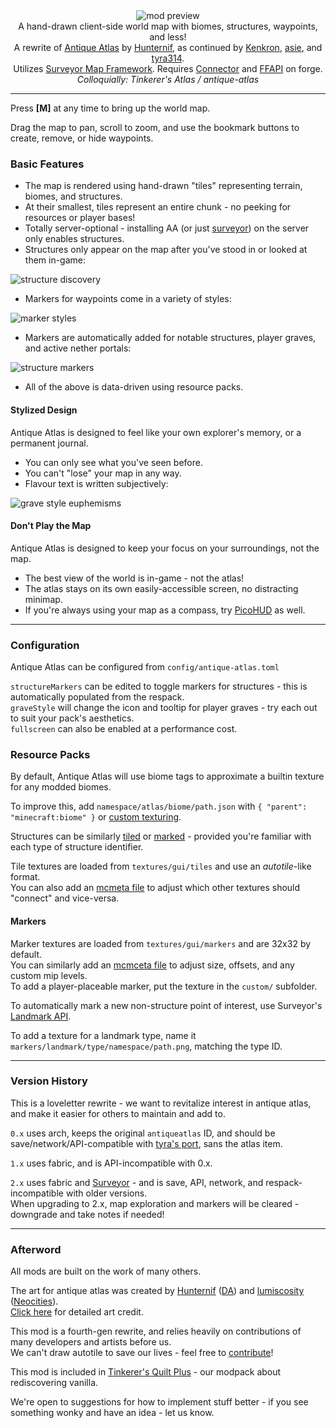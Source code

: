 <!--suppress HtmlDeprecatedTag, XmlDeprecatedElement -->
<center><img alt="mod preview" src="https://cdn.modrinth.com/data/Y5Ve4Ui4/images/278bd4bd11e1bfca43de4b41969aacfbe7acfc5b.png" /></center>

<center>
A hand-drawn client-side world map with biomes, structures, waypoints, and less!<br/>
A rewrite of <a href="https://modrinth.com/mod/antique-atlas">Antique Atlas</a> by <a href="https://github.com/Hunternif">Hunternif</a>, as continued by <a href="https://github.com/Kenkron">Kenkron</a>, <a href="https://github.com/asiekierka">asie</a>, and <a href="https://github.com/tyra314">tyra314</a>.<br/>
Utilizes <a href="https://modrinth.com/mod/surveyor">Surveyor Map Framework</a>. Requires <a href="https://modrinth.com/mod/connector">Connector</a> and <a href="https://modrinth.com/mod/forgified-fabric-api">FFAPI</a> on forge.<br/>
<i>Colloquially: Tinkerer's Atlas / antique-atlas</i>
</center>

---

Press **[M]** at any time to bring up the world map.

Drag the map to pan, scroll to zoom, and use the bookmark buttons to create, remove, or hide waypoints.

### Basic Features

- The map is rendered using hand-drawn "tiles" representing terrain, biomes, and structures.
- At their smallest, tiles represent an entire chunk - no peeking for resources or player bases!
- Totally server-optional - installing AA (or just [surveyor](https://modrinth.com/mod/surveyor)) on the server only enables structures.
- Structures only appear on the map after you've stood in or looked at them in-game:

![structure discovery](https://cdn.modrinth.com/data/Y5Ve4Ui4/images/5dc0df1ef749b666bfd86140133b7c14c5193954.gif)

- Markers for waypoints come in a variety of styles:

![marker styles](https://cdn.modrinth.com/data/Y5Ve4Ui4/images/88f10f9321b2c2d0e082f7b2813fa5ffd59de9f3.png)

- Markers are automatically added for notable structures, player graves, and active nether portals:

![structure markers](https://cdn.modrinth.com/data/Y5Ve4Ui4/images/30e49ca4f2d36d422de13efcae88e7a9c2c9a5c9.png)

- All of the above is data-driven using resource packs.

#### Stylized Design

Antique Atlas is designed to feel like your own explorer's memory, or a permanent journal.</br>

- You can only see what you've seen before.
- You can't "lose" your map in any way.
- Flavour text is written subjectively:

![grave style euphemisms](https://cdn.modrinth.com/data/Y5Ve4Ui4/images/199d515c53c2a984eaf21bdc542fb6834c2770ff.png)

#### Don't Play the Map

Antique Atlas is designed to keep your focus on your surroundings, not the map.

- The best view of the world is in-game - not the atlas!
- The atlas stays on its own easily-accessible screen, no distracting minimap.
- If you're always using your map as a compass, try [PicoHUD](https://modrinth.com/mod/picohud) as well.

---

### Configuration

Antique Atlas can be configured from `config/antique-atlas.toml`<br/>

`structureMarkers` can be edited to toggle markers for structures - this is automatically populated from the respack.<br/>
`graveStyle` will change the icon and tooltip for player graves - try each out to suit your pack's aesthetics.<br/>
`fullscreen` can also be enabled at a performance cost.

### Resource Packs

By default, Antique Atlas will use biome tags to approximate a builtin texture for any modded biomes.

To improve this, add `namespace/atlas/biome/path.json` with `{ "parent": "minecraft:biome" }` or [custom texturing](https://github.com/sisby-folk/antique-atlas/blob/1.20/src/main/resources/assets/minecraft/atlas/biome/badlands.json).

Structures can be similarly [tiled](https://github.com/sisby-folk/antique-atlas/blob/1.20/src/main/resources/assets/minecraft/atlas/structure/piece/jigsaw/single/pillager_outpost/watchtower.json) or [marked](https://github.com/sisby-folk/antique-atlas/blob/1.20/src/main/resources/assets/minecraft/atlas/structure/type/ocean_monument.json) - provided you're familiar with each type of structure identifier.

Tile textures are loaded from `textures/gui/tiles` and use an _autotile_-like format.<br/>
You can also add an [mcmeta file](https://github.com/sisby-folk/antique-atlas/blob/1.20/src/main/resources/assets/antique_atlas/textures/gui/tiles/structure/fortress/nether/nether_fortress_bridge_crossing.png.mcmeta) to adjust which other textures should "connect" and vice-versa.

#### Markers

Marker textures are loaded from `textures/gui/markers` and are 32x32 by default.<br/>
You can similarly add an [mcmceta file](https://github.com/sisby-folk/antique-atlas/blob/1.20/src/main/resources/assets/antique_atlas/textures/gui/markers/structure/end_city.png.mcmeta) to adjust size, offsets, and any custom mip levels.<br/>
To add a player-placeable marker, put the texture in the `custom/` subfolder.

To automatically mark a new non-structure point of interest, use Surveyor's [Landmark API](https://modrinth.com/mod/surveyor).

To add a texture for a landmark type, name it `markers/landmark/type/namespace/path.png`, matching the type ID. 

---

### Version History

This is a loveletter rewrite - we want to revitalize interest in antique atlas, and make it easier for others to maintain and add to.

`0.x` uses arch, keeps the original `antiqueatlas` ID, and should be save/network/API-compatible with [tyra's port](https://modrinth.com/mod/antique-atlas), sans the atlas item.

`1.x` uses fabric, and is API-incompatible with 0.x.

`2.x` uses fabric and [Surveyor](https://modrinth.com/mod/surveyor) - and is save, API, network, and respack-incompatible with older versions.<br/>
When upgrading to 2.x, map exploration and markers will be cleared - downgrade and take notes if needed!<br/>

---

### Afterword

All mods are built on the work of many others.

The art for antique atlas was created by [Hunternif](https://github.com/Hunternif) ([DA](https://www.deviantart.com/hunternif)) and [lumiscosity](https://github.com/lumiscosity) ([Neocities](https://lumiscosity.neocities.org/)).<br/>
[Click here](https://github.com/sisby-folk/antique-atlas/blob/1.20/credits.txt) for detailed art credit.

This mod is a fourth-gen rewrite, and relies heavily on contributions of many developers and artists before us.<br/>
We can't draw autotile to save our lives - feel free to [contribute](https://github.com/sisby-folk/antique-atlas/issues?q=is%3Aissue+is%3Aopen+label%3Atexturing)!

This mod is included in [Tinkerer's Quilt Plus](https://modrinth.com/modpack/tinkerers-quilt) - our modpack about rediscovering vanilla.

We're open to suggestions for how to implement stuff better - if you see something wonky and have an idea - let us know.
